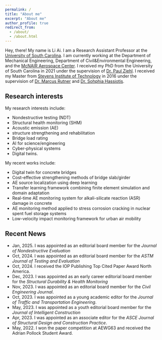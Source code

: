```yaml
---
permalink: /
title: "About me"
excerpt: "About me"
author_profile: true
redirect_from: 
  - /about/
  - /about.html
---
```



Hey, there! My name is Li Ai. I am a Research Assistant Professor at the [University of South Carolina](https://sc.edu/). I am currently working at the Department of Mechanical Engineering, Department of Civil&Environmental Engineering, and the [McNAIR Aerospace Center](https://sc.edu/about/centers_institutes/mcnair/index.php). I received my PhD from the University of South Carolina in 2021 under the supervision of [Dr. Paul Ziehl](https://sc.edu/study/colleges_schools/engineering_and_computing/faculty-staff/ziehl_paul.php). I received my Master from [Stevens Institute of Technology](https://www.stevens.edu/) in 2016 under the supervision of [Dr. Marcus Rutner](https://www.tuhh.de/mvb/institute/team/prof-dr-marcus-rutner-institutsleiter.html) and [Dr. Sohphia Hassiotis](https://www.stevens.edu/news/stevens-community-celebrates-and-remembers-professor-sophia-hassiotis).




Research interests 
------
My research interests include:
- Nondestructive testing (NDT)
- Structural health monitoring (SHM)
- Acoustic emission (AE)
- structure strengthening and rehabilitation
- Bridge load rating
- AI for science/engineering
- Cyber-physical systems
- Digital twins. 

My recent works include: 
- Digital twin for concrete bridges
- Cost-effective strengthening methods of bridge slab/girder 
- AE source localization using deep learning 
- Transfer learning framework combining finite element simulation and domain adaptation
- Real-time AE monitoring system for alkali-silicate reaction (ASR) damage in concrete
- AE monitoring method applied to stress corrosion cracking in nuclear spent fuel storage systems
- Low-velocity impact monitoring framework for urban air mobility

Recent News
------
* Jan, 2025. I was appointed as an editorial board member for the *Journal of Nondestructive Evaluation*
* Oct, 2024. I was appointed as an editorial board member for the *ASTM Journal of Testing and Evaluation*
* Oct, 2024. I received the IOP Publishing Top Cited Paper Award North America.
* Dec, 2023. I was appointed as an early career editorial board member for the *Structural Durability & Health Monitoring*
* Nov, 2023. I was appointed as an editorial board member for the *Civil Engineering Journal*.
* Oct, 2023. I was appointed as a young academic editor for the *Journal of Traffic and Transportation Engineering*.
* May, 2023. I was appointed as a youth editorial board member for the *Journal of Intelligent Construction*
* Apr, 2023. I was appointed as an associate editor for the *ASCE Journal of Structural Design and Construction Practice*.
* May, 2022. I won the paper competition at AEWG63 and received the Adrian Pollock Student Award.

